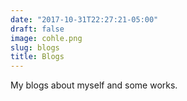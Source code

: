 ```yaml
---
date: "2017-10-31T22:27:21-05:00"
draft: false
image: cohle.png
slug: blogs
title: Blogs
---
```


My blogs about myself and some works.